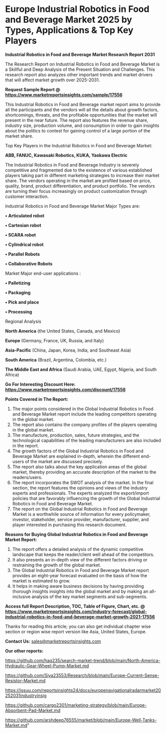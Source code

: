 # Europe Industrial Robotics in Food and Beverage Market 2025 by Types, Applications & Top Key Players

<strong>Industrial Robotics in Food and Beverage Market Research Report 2031</strong>

The Research Report on Industrial Robotics in Food and Beverage Market is a Skillful and Deep Analysis of the Present Situation and Challenges. This research report also analyzes other important trends and market drivers that will affect market growth over 2025-2031.

<strong>Request Sample Report @ <a href=https://www.marketreportsinsights.com/sample/17556>https://www.marketreportsinsights.com/sample/17556</a></strong>

This Industrial Robotics in Food and Beverage market report aims to provide all the participants and the vendors will all the details about growth factors, shortcomings, threats, and the profitable opportunities that the market will present in the near future. The report also features the revenue share, industry size, production volume, and consumption in order to gain insights about the politics to contest for gaining control of a large portion of the market share.

Top Key Players in the Industrial Robotics in Food and Beverage Market:

<strong>ABB, FANUC, Kawasaki Robotics, KUKA, Yaskawa Electric</strong>

The Industrial Robotics in Food and Beverage Industry is severely competitive and fragmented due to the existence of various established players taking part in different marketing strategies to increase their market share. The vendors operating in the market are profiled based on price, quality, brand, product differentiation, and product portfolio. The vendors are turning their focus increasingly on product customization through customer interaction.

Industrial Robotics in Food and Beverage Market Major Types are:

<strong>• Articulated robot

• Cartesian robot

• SCARA robot

• Cylindrical robot

• Parallel Robots

• Collaborative Robots</strong>

Market Major end-user applications :

<strong>• Palletizing

• Packaging

• Pick and place

• Processing</strong>

Regional Analysis

</u><strong><b>North America</b></strong> (the United States, Canada, and Mexico)

<strong><b>Europe </b></strong>(Germany, France, UK, Russia, and Italy)

<strong><b>Asia-Pacific</b></strong> (China, Japan, Korea, India, and Southeast Asia)

<strong><b>South America</b></strong> (Brazil, Argentina, Colombia, etc.)

<strong><b>The Middle East and Africa</b></strong> (Saudi Arabia, UAE, Egypt, Nigeria, and South Africa)

<strong>Go For Interesting Discount Here: <a href=https://www.marketreportsinsights.com/discount/17556>https://www.marketreportsinsights.com/discount/17556</a></strong>

<strong>Points Covered in The Report:</strong>
<ol>
  <li>The major points considered in the Global Industrial Robotics in Food and Beverage Market report include the leading competitors operating in the global market.</li>
  <li>The report also contains the company profiles of the players operating in the global market.</li>
  <li>The manufacture, production, sales, future strategies, and the technological capabilities of the leading manufacturers are also included in the report.</li>
  <li>The growth factors of the Global Industrial Robotics in Food and Beverage Market are explained in-depth, wherein the different end-users of the market are discussed precisely.</li>
  <li>The report also talks about the key application areas of the global market, thereby providing an accurate description of the market to the readers/users.</li>
  <li>The report incorporates the SWOT analysis of the market. In the final section, the report features the opinions and views of the industry experts and professionals. The experts analyzed the export/import policies that are favorably influencing the growth of the Global Industrial Robotics in Food and Beverage Market.</li>
  <li>The report on the Global Industrial Robotics in Food and Beverage Market is a worthwhile source of information for every policymaker, investor, stakeholder, service provider, manufacturer, supplier, and player interested in purchasing this research document.</li>
</ol>
<strong>Reasons for Buying Global Industrial Robotics in Food and Beverage Market Report:</strong>

<ol>
  <li>The report offers a detailed analysis of the dynamic competitive landscape that keeps the reader/client well ahead of the competitors.</li>
  <li>It also presents an in-depth view of the different factors driving or restraining the growth of the global market.</li>
  <li>The Global Industrial Robotics in Food and Beverage Market report provides an eight-year forecast evaluated on the basis of how the market is estimated to grow.</li>
  <li>It helps in making aware business decisions by having providing thorough insights insights into the global market and by making an all-inclusive analysis of the key market segments and sub-segments.</li>
</ol>
<strong>Access full Report Description, TOC, Table of Figure, Chart, etc. @ <a href=https://www.marketreportsinsights.com/industry-forecast/global-industrial-robotics-in-food-and-beverage-market-growth-2021-17556>https://www.marketreportsinsights.com/industry-forecast/global-industrial-robotics-in-food-and-beverage-market-growth-2021-17556</a></strong>


Thanks for reading this article; you can also get individual chapter wise section or region wise report version like Asia, United States, Europe.

<strong>Contact Us:</strong>
sales@marketreportsinsights.com

<strong>Our other reports:</strong>

<a href=https://github.com/haq235/search-market-trend/blob/main/North-America-Hydraulic-Gear-Wheel-Pump-Market.md>https://github.com/haq235/search-market-trend/blob/main/North-America-Hydraulic-Gear-Wheel-Pump-Market.md</a>

<a href=https://github.com/Siya23553/Research/blob/main/Europe-Current-Sense-Resistor-Market.md>https://github.com/Siya23553/Research/blob/main/Europe-Current-Sense-Resistor-Market.md</a>

<a href=https://issuu.com/reportsinsights24/docs/europenavigationalradarmarket20252031industryinsig>https://issuu.com/reportsinsights24/docs/europenavigationalradarmarket20252031industryinsig</a>

<a href=https://github.com/cargo2301/marketing-strategy/blob/main/Europe-Absorbent-Pad-Market.md>https://github.com/cargo2301/marketing-strategy/blob/main/Europe-Absorbent-Pad-Market.md</a>

<a href=https://github.com/arshdeep76555/market/blob/main/Europe-Well-Tanks-Market.md>https://github.com/arshdeep76555/market/blob/main/Europe-Well-Tanks-Market.md</a>"
